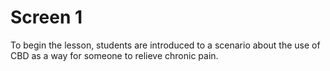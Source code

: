 # Screen 1

To begin the lesson, students are introduced to a scenario about the use of CBD as a way for someone to relieve chronic pain. 